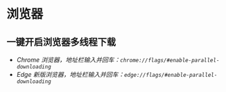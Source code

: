 # 浏览器

## 一键开启浏览器多线程下载

- *Chrome 浏览器，地址栏输入并回车：`chrome://flags/#enable-parallel-downloading`*
- *Edge 新版浏览器，地址栏输入并回车：`edge://flags/#enable-parallel-downloading`*
